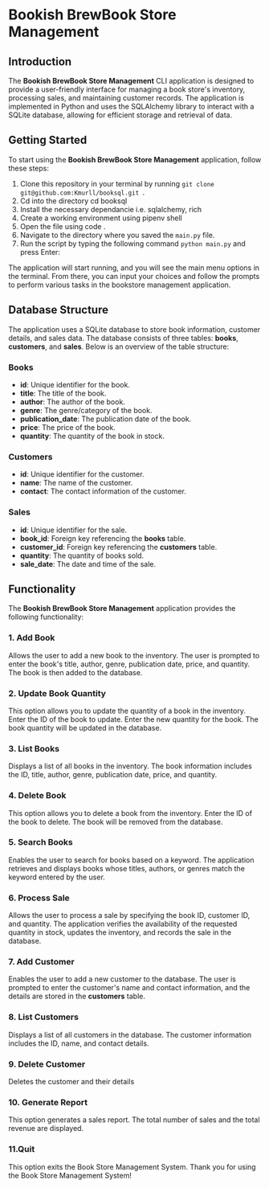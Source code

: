 # Bookish BrewBook Store Management 

## Introduction
The **Bookish BrewBook Store Management** CLI application is designed to provide a user-friendly interface for managing a book store's inventory, processing sales, and maintaining customer records. The application is implemented in Python and uses the SQLAlchemy library to interact with a SQLite database, allowing for efficient storage and retrieval of data.

## Getting Started
To start using the **Bookish BrewBook Store Management** application, follow these steps:

1. Clone this repository in your terminal by running `git clone git@github.com:Kmurll/booksql.git
`.
2. Cd into the directory cd booksql
3. Install the necessary dependancie i.e. sqlalchemy, rich
4. Create a working environment using pipenv shell
5. Open the file using code .
2. Navigate to the directory where you saved the `main.py` file.
3. Run the script by typing the following command `python main.py` and press Enter:


The application will start running, and you will see the main menu options in the terminal. From there, you can input your choices and follow the prompts to perform various tasks in the bookstore management application.

## Database Structure
The application uses a SQLite database to store book information, customer details, and sales data. The database consists of three tables: **books**, **customers**, and **sales**. Below is an overview of the table structure:

### Books
- **id**: Unique identifier for the book.
- **title**: The title of the book.
- **author**: The author of the book.
- **genre**: The genre/category of the book.
- **publication_date**: The publication date of the book.
- **price**: The price of the book.
- **quantity**: The quantity of the book in stock.

### Customers
- **id**: Unique identifier for the customer.
- **name**: The name of the customer.
- **contact**: The contact information of the customer.

### Sales
- **id**: Unique identifier for the sale.
- **book_id**: Foreign key referencing the **books** table.
- **customer_id**: Foreign key referencing the **customers** table.
- **quantity**: The quantity of books sold.
- **sale_date**: The date and time of the sale.

## Functionality
The **Bookish BrewBook Store Management** application provides the following functionality:

### 1. Add Book
Allows the user to add a new book to the inventory. The user is prompted to enter the book's title, author, genre, publication date, price, and quantity. The book is then added to the database.

### 2. Update Book Quantity
This option allows you to update the quantity of a book in the inventory.
Enter the ID of the book to update.
Enter the new quantity for the book.
The book quantity will be updated in the database.
### 3. List Books
Displays a list of all books in the inventory. The book information includes the ID, title, author, genre, publication date, price, and quantity.

### 4. Delete Book
This option allows you to delete a book from the inventory.
Enter the ID of the book to delete.
The book will be removed from the database.
### 5. Search Books
Enables the user to search for books based on a keyword. The application retrieves and displays books whose titles, authors, or genres match the keyword entered by the user.

### 6. Process Sale
Allows the user to process a sale by specifying the book ID, customer ID, and quantity. The application verifies the availability of the requested quantity in stock, updates the inventory, and records the sale in the database.

### 7. Add Customer
Enables the user to add a new customer to the database. The user is prompted to enter the customer's name and contact information, and the details are stored in the **customers** table.

### 8. List Customers
Displays a list of all customers in the database. The customer information includes the ID, name, and contact details.

### 9. Delete Customer
Deletes the customer and their details

### 10. Generate Report
This option generates a sales report.
The total number of sales and the total revenue are displayed.
### 11.Quit
This option exits the Book Store Management System.
Thank you for using the Book Store Management System!
